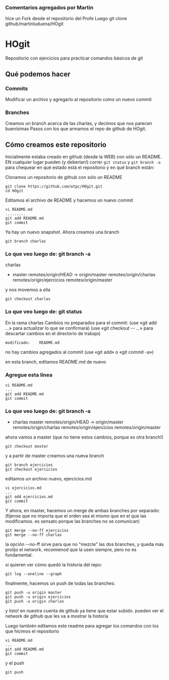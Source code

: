 ### Comentarios agregados por Martin 
hice un Fork desde el repositorio del Profe
Luego git clone github/martinluduena/HOgit




# HOgit
Repositorio con ejercicios para practicar comandos básicos de git

## Qué podemos hacer

### Commits
Modificar un archivo y agregarlo al repositorio como un nuevo commit

### Branches
Creamos un branch acerca de las charlas, y decimos que nos parecen buenísimas
Pasos con los que armamos el repo de github de HOgit.


## Cómo creamos este repositorio

Inicialmente estaba creado en github (desde la WEB) con 
sólo un README. EN cualquier lugar pueden (y deberían!)
correr `git status` y `git branch -a` para chequear
en qué estado está el repositorio y en qué branch están:


Clonamos un repositorio de github con sólo un README

```
git clone https://github.com/wtpc/HOgit.git
cd HOgit
```

Editamos el archivo de README y hacemos un nuevo commit

```
vi README.md
.........
git add README.md
git commit
```

Ya hay un nuevo snapshot. Ahora creamos una branch

```
git branch charlas
```
### Lo que veo luego de: git branch -a
  charlas
* master
  remotes/origin/HEAD -> origin/master
  remotes/origin/charlas
  remotes/origin/ejercicios
  remotes/origin/master



y nos movemos a ella

```
git checkout charlas
```
### Lo que veo luego de: git status
En la rama charlas
Cambios no preparados para el commit:
  (use «git add <archivo>...» para actualizar lo que se confirmará)
  (use «git checkout -- <archivo>...» para descartar cambios en el directorio de trabajo)

	modificado:    README.md

no hay cambios agregados al commit (use «git add» o «git commit -a»)

en esta branch, editamos README.md de nuevo


### Agregue esta linea 

```
vi README.md
...
git add README.md
git commit
```
### Lo que veo luego de: git branch -a
* charlas
  master
  remotes/origin/HEAD -> origin/master
  remotes/origin/charlas
  remotes/origin/ejercicios
  remotes/origin/master




ahora vamos a master (que no tiene estos cambios, porque es otra branch!)

```
git checkout master
```

y a partir de master creamos una nueva branch

```
git branch ejercicios
git checkout ejercicios
```

editamos un archivo nuevo, ejercicios.md

```
vi ejercicios.md
...
git add ejercicios.md
git commit
```

Y ahora, en master, hacemos un merge de ambas branches por separado:
(fíjense que no importa que el orden sea el mismo que en el que 
las modificamos. es sensato porque las branches no se comunican)

```
git merge --no-ff ejercicios
git merge --no-ff charlas
```

la opción --no-ff sirve para que no "mezcle" las dos branches, y queda más prolijo el network. recomienod que la usen siempre, pero no es fundamental.

si quieren ver cómo quedó la historia del repo:

```
git log --oneline --graph
```

finalmente, hacemos un push de todas las branches:

```
git push -u origin master
git push -u origin ejercicios
git push -u origin charlas
```

y listo! en nuestra cuenta de github ya tiene que estar subido. pueden ver el network de github que les va a mostrar la historia

Luego también editamos este readme para agregar los comandos con los que hicimos el repositorio


```
vi README.md
...
git add README.md
git commit
```

y el push

```
git push
```
